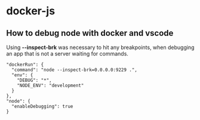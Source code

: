 # docker-js
## How to debug node with docker and vscode

Using **--inspect-brk** was necessary to hit any breakpoints, when debugging an app that is not a server waiting for commands.
```
"dockerRun": {
  "command": "node --inspect-brk=0.0.0.0:9229 .",
  "env": {
    "DEBUG": "*",
    "NODE_ENV": "development"
  }
},
"node": {
  "enableDebugging": true
}
```